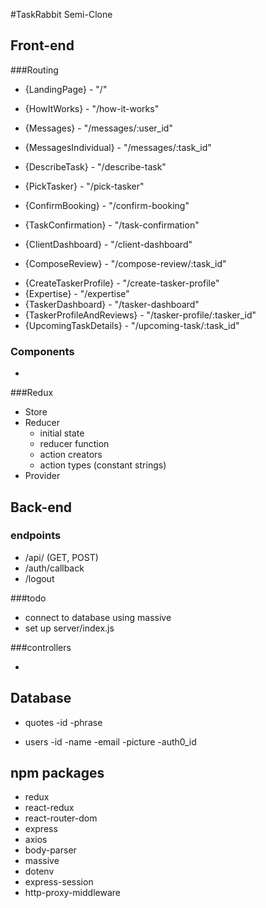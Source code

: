 #TaskRabbit Semi-Clone

## Front-end

###Routing

- {LandingPage} - "/"
- {HowItWorks} - "/how-it-works"
- {Messages} - "/messages/:user_id"
- {MessagesIndividual} - "/messages/:task_id"

  <!-- Client Side Routing -->

- {DescribeTask} - "/describe-task"
- {PickTasker} - "/pick-tasker"
- {ConfirmBooking} - "/confirm-booking"
- {TaskConfirmation} - "/task-confirmation"
- {ClientDashboard} - "/client-dashboard"
- {ComposeReview} - "/compose-review/:task_id"

<!-- Tasker Side Routing -->

- {CreateTaskerProfile} - "/create-tasker-profile"
- {Expertise} - "/expertise"
- {TaskerDashboard} - "/tasker-dashboard"
- {TaskerProfileAndReviews} - "/tasker-profile/:tasker_id"
- {UpcomingTaskDetails} - "/upcoming-task/:task_id"

### Components

-

###Redux

- Store
- Reducer
  - initial state
  - reducer function
  - action creators
  - action types (constant strings)
- Provider

## Back-end

### endpoints

- /api/ (GET, POST)
- /auth/callback
- /logout

###todo

- connect to database using massive
- set up server/index.js

###controllers

-

## Database

- quotes
  -id
  -phrase

- users
  -id
  -name
  -email
  -picture
  -auth0_id

## npm packages

- redux
- react-redux
- react-router-dom
- express
- axios
- body-parser
- massive
- dotenv
- express-session
- http-proxy-middleware
